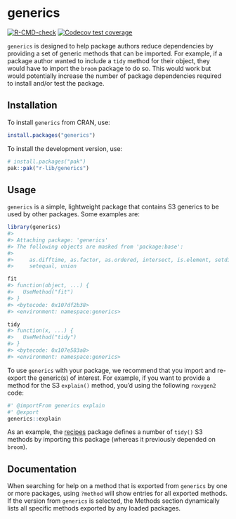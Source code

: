 
# generics

<!-- badges: start -->

[![R-CMD-check](https://github.com/r-lib/generics/actions/workflows/R-CMD-check.yaml/badge.svg)](https://github.com/r-lib/generics/actions/workflows/R-CMD-check.yaml)
[![Codecov test
coverage](https://codecov.io/gh/r-lib/generics/branch/main/graph/badge.svg)](https://app.codecov.io/gh/r-lib/generics?branch=main)
<!-- badges: end -->

`generics` is designed to help package authors reduce dependencies by
providing a set of generic methods that can be imported. For example, if
a package author wanted to include a `tidy` method for their object,
they would have to import the `broom` package to do so. This would work
but would potentially increase the number of package dependencies
required to install and/or test the package.

## Installation

To install `generics` from CRAN, use:

``` r
install.packages("generics")
```

To install the development version, use:

``` r
# install.packages("pak")
pak::pak("r-lib/generics")
```

## Usage

`generics` is a simple, lightweight package that contains S3 generics to
be used by other packages. Some examples are:

``` r
library(generics)
#> 
#> Attaching package: 'generics'
#> The following objects are masked from 'package:base':
#> 
#>     as.difftime, as.factor, as.ordered, intersect, is.element, setdiff,
#>     setequal, union

fit
#> function(object, ...) {
#>   UseMethod("fit")
#> }
#> <bytecode: 0x107df2b38>
#> <environment: namespace:generics>

tidy
#> function(x, ...) {
#>   UseMethod("tidy")
#> }
#> <bytecode: 0x107e583a8>
#> <environment: namespace:generics>
```

To use `generics` with your package, we recommend that you import and
re-export the generic(s) of interest. For example, if you want to
provide a method for the S3 `explain()` method, you’d using the
following `roxygen2` code:

``` r
#' @importFrom generics explain
#' @export
generics::explain
```

As an example, the [recipes](https://github.com/tidymodels/recipes)
package defines a number of `tidy()` S3 methods by importing this
package (whereas it previously depended on `broom`).

## Documentation

When searching for help on a method that is exported from `generics` by
one or more packages, using `?method` will show entries for all exported
methods. If the version from `generics` is selected, the Methods section
dynamically lists all specific methods exported by any loaded packages.
